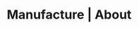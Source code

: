 ---
title: "Manufacture | About"
description: "Manufacture was born from the conviction that it is also possible to reconcile craftsmanship and industrialization in the IT world & promote active pedagogy within teams to bring out organizations with capacity to develop and deliver quality products on a sustainable basis in a virtuous circle of continuous improvement."
image: "images/about.png"
draft: false

############################# Definition ############################
definition:
  enable: true

  content: "**manufacture n.** in French, represents the place of manufacturing quality products where the know-how of the workforce is essential"


############################# Inspiration ############################
inspiration:
  enable: true
  title: "_An inspiring model"

  description: "The manufactory represents the place where a product is built in its entirety by different dedicated trades, who seek above all the **product quality** as well as its **durability over time**."
  details:
    - item: "Quality, know-how, workmanship and durability are the basis of the efficiency of a manufactory and of its reputation."
    - item: "It knows how to produce in large quantities, without ever deteriorating the quality."

  comparison:
    label: "It is located halfway between the craft workshop and the factory."
    others:
      - image: "images/about/comparison-workshop.png"
        description: "The craftsman has know-how and expertise, his workforce is essential. It designs and develops quality and durable products but in small quantities due to its small size."
      - image: "images/about/comparison-factory.png"
        description: "The factory's objective is to manufacture large-scale products that promote productivity often to the detriment of quality and where humans play the role of operator on automated lines."


############################# Operation ############################
operation:
  enable: true

  insights:
    - title: "**People at the center of the production process**"
      description:
        - item: "Joining a manufactory means joining an organization dedicated to the manufacture of products by humans where **its place remains central**."
          details:
            - item: "Unlike the factory, machines are at the service of man"
            - item: "Just like craftsmanship, the product must be functional and durable, of guaranteed quality"
    - title: "**Transmission at the heart of learning**"
      description:
        - item: "To achieve overall control of the production chain, each professional body will improve itself by learning from its peers, according to the principle of **active pedagogy**."
        - item: "It is thanks to a **strong and continuous collaboration** that the transmission of knowledge is ensured:"
          details:
            - item: "Learning is achieve **\"by doing\"**"
            - item: "The framework is **structured**"
            - item: "Production remains **fluid and efficient**"


############################# Testimonial ############################
testimonial:
  enable: true

  content: "Manufacture was born from the conviction that it is also possible to reconcile **craftsmanship and industrialization** in the IT world & promote **active pedagogy** within teams to bring out **organizations with capacity to develop and deliver quality products on a sustainable basis** in a virtuous circle of continuous improvement."


############################# Purpose ############################
purpose:
  enable: true
  title: "_Who are we ?"

  description:
    - item: "We are a **team of experienced technical coaches** with strong experience in the IT world."
    - item: "We support businesses **in their transformation** in order to make them **efficient organizations**."

############################# Mission ############################
mission:
  enable: true

  title: "**Our mission**"
  description:
    - item: "Support your teams in **immersion** to build skills in their culture and development practices to give them back **mastership** over the products they develop and **passion** for their profession."
    - item: "In this bottom-up approach, we are therefore looking for systemic impacts."

  ambition:
    title: "**Our ambitions**"
    steps:
      - description: "**Ensure the transmission** of our culture and know-how in order to meet the challenges of business efficiency"
      - description: "**Enhance IT professions** because software development is above all a complex engineering subject"
      - description: "**Shape learning organizations** based on communities of practice"

############################# Values ############################
values:
  enable: true
  title: "_Our values"

  description:
    - item: "Because they constitute the **pillars of our vision**, our values structure the framework and the direction of Manufacture."
    - item: "They are **our engine** to improve ourselves, and we are proud to embody them on a daily basis."
    - item: "It is important to us to share with you here what drives us and why we believe in them."

  details:
    - label: "**Leadership**"
      description: "Use our technical expertise to **transmit our knowledge**. Achieving to create useful value."
    - label: "**Open-mindedness**"
      description: "Rely on the **diversity** of each person to go further in culture and practices."
    - label: "**Intelligence**"
      description: "Aim for **technical excellence** while constantly renewing itself because software development is a complex engineering subject."
    - label: "**Courage**"
      description: "Mobilize our **resources** to restore team confidence: help them progress so that they can deliver more value."
    - label: "**Pragmatism**"
      description: "Aspire **efficiency** without reinventing the wheel. Keep it simple and concrete in the service of learning."
    - label: "**Confidence**"
      description: "Be convinced that the code will always retain a **preponderant place** in the creation of value for companies and that it is essential to have full control over it."

  button:
    enable: true
    label: "Let's discuss it"
    link: "contact"
---